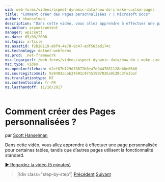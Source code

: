 ```yaml
---
uid: web-forms/videos/aspnet-dynamic-data/how-do-i-make-custom-pages
title: "Comment créer des Pages personnalisées ? | Microsoft Docs"
author: shanselman
description: "Dans cette vidéo, vous allez apprendre à effectuer une page personnalisée pour certaines tables, tandis que d’autres pages utilisent la fonctionnalité standard."
ms.author: aspnetcontent
manager: wpickett
ms.date: 05/08/2008
ms.topic: article
ms.assetid: f2b20119-abf4-4e78-9c47-adf563ad174c
ms.technology: dotnet-webforms
ms.prod: .net-framework
msc.legacyurl: /web-forms/videos/aspnet-dynamic-data/how-do-i-make-custom-pages
msc.type: video
ms.openlocfilehash: d2ef67b129d78872b0ea7d9447081128db6e06b8
ms.sourcegitcommit: 9a9483aceb34591c97451997036a9120c3fe2baf
ms.translationtype: MT
ms.contentlocale: fr-FR
ms.lasthandoff: 11/10/2017
---
```

<a name="how-do-i-make-custom-pages"></a>Comment créer des Pages personnalisées ?
====================
par [Scott Hanselman](https://github.com/shanselman)

Dans cette vidéo, vous allez apprendre à effectuer une page personnalisée pour certaines tables, tandis que d’autres pages utilisent la fonctionnalité standard.

[&#9654; Regardez la vidéo (5 minutes)](https://channel9.msdn.com/Blogs/ASP-NET-Site-Videos/how-do-i-make-custom-pages)

>[!div class="step-by-step"]
[Précédent](how-do-i-handle-business-logic-exceptions.md)
[Suivant](how-do-i-display-unknown-datatypes.md)
